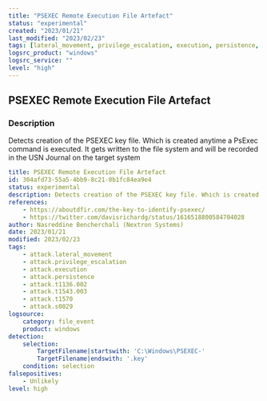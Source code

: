```yaml
---
title: "PSEXEC Remote Execution File Artefact"
status: "experimental"
created: "2023/01/21"
last_modified: "2023/02/23"
tags: [lateral_movement, privilege_escalation, execution, persistence, t1136_002, t1543_003, t1570, s0029, detection_rule]
logsrc_product: "windows"
logsrc_service: ""
level: "high"
---
```


## PSEXEC Remote Execution File Artefact

### Description

Detects creation of the PSEXEC key file. Which is created anytime a PsExec command is executed. It gets written to the file system and will be recorded in the USN Journal on the target system

```yml
title: PSEXEC Remote Execution File Artefact
id: 304afd73-55a5-4bb9-8c21-0b1fc84ea9e4
status: experimental
description: Detects creation of the PSEXEC key file. Which is created anytime a PsExec command is executed. It gets written to the file system and will be recorded in the USN Journal on the target system
references:
    - https://aboutdfir.com/the-key-to-identify-psexec/
    - https://twitter.com/davisrichardg/status/1616518800584704028
author: Nasreddine Bencherchali (Nextron Systems)
date: 2023/01/21
modified: 2023/02/23
tags:
    - attack.lateral_movement
    - attack.privilege_escalation
    - attack.execution
    - attack.persistence
    - attack.t1136.002
    - attack.t1543.003
    - attack.t1570
    - attack.s0029
logsource:
    category: file_event
    product: windows
detection:
    selection:
        TargetFilename|startswith: 'C:\Windows\PSEXEC-'
        TargetFilename|endswith: '.key'
    condition: selection
falsepositives:
    - Unlikely
level: high

```
